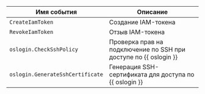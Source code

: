 Имя события | Описание
--- | ---
`CreateIamToken` | Создание IAM-токена
`RevokeIamToken` | Отзыв IAM-токена
`oslogin.CheckSshPolicy` | Проверка прав на подключение по SSH при доступе по {{ oslogin }}
`oslogin.GenerateSshCertificate` | Генерация SSH-сертификата для доступа по {{ oslogin }}